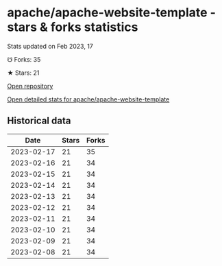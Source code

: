 # apache/apache-website-template - stars & forks statistics

Stats updated on Feb 2023, 17

☋ Forks: 35

★ Stars: 21

[Open repository](https://github.com/apache/apache-website-template)

[Open detailed stats for apache/apache-website-template](https://reviewgithub.com/rep/apache/apache-website-template)

## Historical data
| Date | Stars | Forks |
|------|-------|-------|
| 2023-02-17 | 21 | 35 | 
| 2023-02-16 | 21 | 34 | 
| 2023-02-15 | 21 | 34 | 
| 2023-02-14 | 21 | 34 | 
| 2023-02-13 | 21 | 34 | 
| 2023-02-12 | 21 | 34 | 
| 2023-02-11 | 21 | 34 | 
| 2023-02-10 | 21 | 34 | 
| 2023-02-09 | 21 | 34 | 
| 2023-02-08 | 21 | 34 | 

